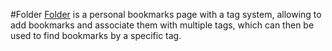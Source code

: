 #Folder
[Folder](https://www.markdanovich.com/folder) is a personal bookmarks page with a tag system, allowing to add bookmarks and associate them with multiple tags, which can then be used to find bookmarks by a specific tag.
